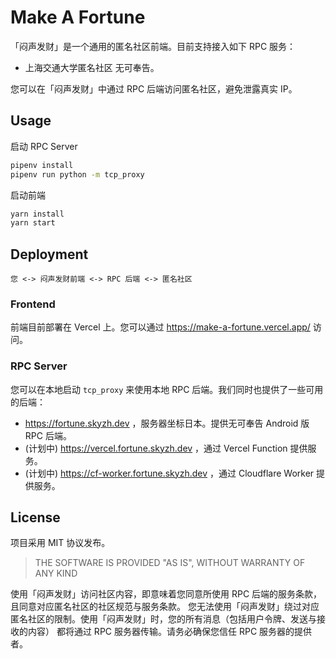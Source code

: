 # Make A Fortune

「闷声发财」是一个通用的匿名社区前端。目前支持接入如下 RPC 服务：

* 上海交通大学匿名社区 无可奉告。

您可以在「闷声发财」中通过 RPC 后端访问匿名社区，避免泄露真实 IP。

## Usage

启动 RPC Server
```bash
pipenv install
pipenv run python -m tcp_proxy
```

启动前端
```bash
yarn install
yarn start
```

## Deployment

```
您 <-> 闷声发财前端 <-> RPC 后端 <-> 匿名社区
```

### Frontend

前端目前部署在 Vercel 上。您可以通过 https://make-a-fortune.vercel.app/ 访问。

### RPC Server

您可以在本地启动 `tcp_proxy` 来使用本地 RPC 后端。我们同时也提供了一些可用的后端：

* https://fortune.skyzh.dev ，服务器坐标日本。提供无可奉告 Android 版 RPC 后端。
* (计划中) https://vercel.fortune.skyzh.dev ，通过 Vercel Function 提供服务。
* (计划中) https://cf-worker.fortune.skyzh.dev ，通过 Cloudflare Worker 提供服务。

## License

项目采用 MIT 协议发布。

> THE SOFTWARE IS PROVIDED "AS IS", WITHOUT WARRANTY OF ANY KIND

使用「闷声发财」访问社区内容，即意味着您同意所使用 RPC 后端的服务条款，且同意对应匿名社区的社区规范与服务条款。
您无法使用「闷声发财」绕过对应匿名社区的限制。使用「闷声发财」时，您的所有消息（包括用户令牌、发送与接收的内容）
都将通过 RPC 服务器传输。请务必确保您信任 RPC 服务器的提供者。
